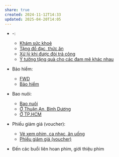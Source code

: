 ```yaml
---
share: true
created: 2024-11-12T14:33
updated: 2025-04-20T14:05
---
```

- \-: 
    - [Khám sức khoẻ](../Qu%C3%A0%20t%E1%BA%B7ng/Kh%C3%A1m%20s%E1%BB%A9c%20kho%E1%BA%BB.md)
    - [Tặng đồ đạc, thức ăn](../Qu%C3%A0%20t%E1%BA%B7ng/T%E1%BA%B7ng%20%C4%91%E1%BB%93%20%C4%91%E1%BA%A1c,%20th%E1%BB%A9c%20%C4%83n.md)
    - [Xử lý khi được đòi trả công](../Qu%C3%A0%20t%E1%BA%B7ng/X%E1%BB%AD%20l%C3%BD%20khi%20%C4%91%C6%B0%E1%BB%A3c%20%C4%91%C3%B2i%20tr%E1%BA%A3%20c%C3%B4ng.md)
    - [Ý tưởng tặng quà cho các đam mê khác nhau](../Qu%C3%A0%20t%E1%BA%B7ng/%C3%9D%20t%C6%B0%E1%BB%9Fng%20t%E1%BA%B7ng%20qu%C3%A0%20cho%20c%C3%A1c%20%C4%91am%20m%C3%AA%20kh%C3%A1c%20nhau.md)

- Bảo hiểm: 
    - [FWD](../Qu%C3%A0%20t%E1%BA%B7ng/B%E1%BA%A3o%20hi%E1%BB%83m/FWD.md)
    - [Bảo hiểm](../Qu%C3%A0%20t%E1%BA%B7ng/B%E1%BA%A3o%20hi%E1%BB%83m/index.md)

- Bao nuôi: 
    - [Bao nuôi](../Qu%C3%A0%20t%E1%BA%B7ng/Bao%20nu%C3%B4i/index.md)
    - [Ở Thuận An, Bình Dương](../Qu%C3%A0%20t%E1%BA%B7ng/Bao%20nu%C3%B4i/%E1%BB%9E%20Thu%E1%BA%ADn%20An,%20B%C3%ACnh%20D%C6%B0%C6%A1ng.md)
    - [Ở TP.HCM](../Qu%C3%A0%20t%E1%BA%B7ng/Bao%20nu%C3%B4i/%E1%BB%9E%20TP.HCM.md)

- Phiếu giảm giá (voucher): 
    - [Vé xem phim, ca nhạc, ăn uống](../Qu%C3%A0%20t%E1%BA%B7ng/Phi%E1%BA%BFu%20gi%E1%BA%A3m%20gi%C3%A1%20(voucher)/V%C3%A9%20xem%20phim,%20ca%20nh%E1%BA%A1c,%20%C4%83n%20u%E1%BB%91ng.md)
    - [Phiếu giảm giá (voucher)](../Qu%C3%A0%20t%E1%BA%B7ng/Phi%E1%BA%BFu%20gi%E1%BA%A3m%20gi%C3%A1%20(voucher)/index.md)


- Đến các buổi liên hoan phim, giới thiệu phim